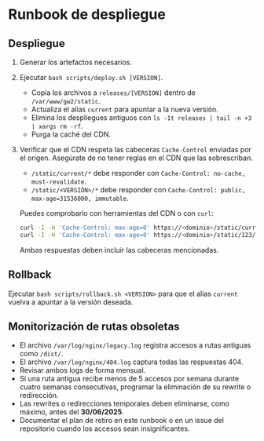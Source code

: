 # Runbook de despliegue

## Despliegue

1. Generar los artefactos necesarios.
2. Ejecutar `bash scripts/deploy.sh [VERSION]`.
   - Copia los archivos a `releases/[VERSION]` dentro de `/var/www/gw2/static`.
   - Actualiza el alias `current` para apuntar a la nueva versión.
   - Elimina los despliegues antiguos con `ls -1t releases | tail -n +3 | xargs rm -rf`.
   - Purga la caché del CDN.

3. Verificar que el CDN respeta las cabeceras `Cache-Control` enviadas por el
   origen. Asegúrate de no tener reglas en el CDN que las sobrescriban.

   - `/static/current/*` debe responder con `Cache-Control: no-cache, must-revalidate`.
   - `/static/<VERSIÓN>/*` debe responder con `Cache-Control: public, max-age=31536000, immutable`.

   Puedes comprobarlo con herramientas del CDN o con `curl`:

   ```bash
   curl -I -H 'Cache-Control: max-age=0' https://<dominio>/static/current/app.js
   curl -I -H 'Cache-Control: max-age=0' https://<dominio>/static/123/app.js
   ```

   Ambas respuestas deben incluir las cabeceras mencionadas.

## Rollback

Ejecutar `bash scripts/rollback.sh <VERSION>` para que el alias `current` vuelva a apuntar a la versión deseada.

## Monitorización de rutas obsoletas

- El archivo `/var/log/nginx/legacy.log` registra accesos a rutas antiguas como `/dist/`.
- El archivo `/var/log/nginx/404.log` captura todas las respuestas 404.
- Revisar ambos logs de forma mensual.
- Si una ruta antigua recibe menos de 5 accesos por semana durante cuatro semanas consecutivas, programar la eliminación de su rewrite o redirección.
- Las rewrites o redirecciones temporales deben eliminarse, como máximo, antes del **30/06/2025**.
- Documentar el plan de retiro en este runbook o en un issue del repositorio cuando los accesos sean insignificantes.
